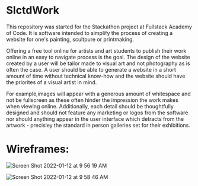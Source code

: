 # SlctdWork

This repository was started for the Stackathon project at Fullstack Academy of Code. It is software intended to simplify the process of creating a website for one's painting, scultpure or printmaking.

Offering a free tool online for artists and art students to publish their work online in an easy to navigate process is the goal. The design of the website created by a user will be tailor made to visual art and not photography as is often the case. A user should be able to generate a website in a short amount of time without technical know-how and the website should have the priorites of a visual artist in mind.

For example,images will appear with a generous amount of whitespace and not be fullscreen as these often hinder the impression the work makes when viewing online. Additionally, each detail should be thoughtfully designed and should not feature any marketing or logos from the software nor should anything appear in the user interface which detracts from the artwork - precisley the standard in person galleries set for their exhibitions.

# Wireframes:

![Screen Shot 2022-01-12 at 9 56 19 AM](https://user-images.githubusercontent.com/75996017/149164733-a1f562e5-93b3-4f10-aee3-a59ccf661509.png)

![Screen Shot 2022-01-12 at 9 58 46 AM](https://user-images.githubusercontent.com/75996017/149164846-5b961c45-1115-4ab9-b85d-a408e7b76a31.png)
